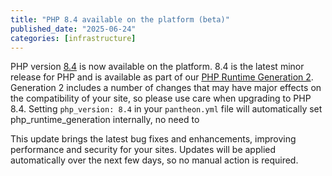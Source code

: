 ```yaml
---
title: "PHP 8.4 available on the platform (beta)"
published_date: "2025-06-24"
categories: [infrastructure]
---
```

PHP version [8.4](https://www.php.net/releases/8.4/en.php) is now available on the platform. 8.4 is the latest minor release for PHP and is available as part of our [PHP Runtime Generation 2](https://docs.pantheon.io/php-runtime-generation-2). Generation 2 includes a number of changes that may have major effects on the compatibility of your site, so please use care when upgrading to PHP 8.4. Setting `php_version: 8.4` in your `pantheon.yml` file will automatically set php_runtime_generation internally, no need to



This update brings the latest bug fixes and enhancements, improving performance and security for your sites. Updates will be applied automatically over the next few days, so no manual action is required.